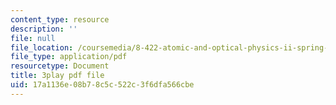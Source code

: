 ```yaml
---
content_type: resource
description: ''
file: null
file_location: /coursemedia/8-422-atomic-and-optical-physics-ii-spring-2013/17a1136e08b78c5c522c3f6dfa566cbe_Agu68RGaoWM.pdf
file_type: application/pdf
resourcetype: Document
title: 3play pdf file
uid: 17a1136e-08b7-8c5c-522c-3f6dfa566cbe
---
```

